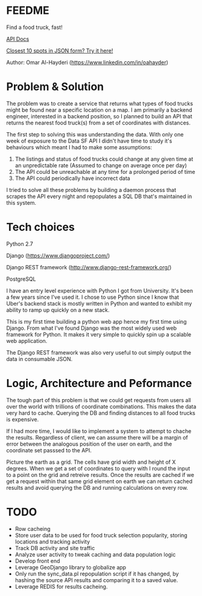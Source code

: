 # FEEDME
Find a food truck, fast!

[API Docs](https://arcane-beach-1328.herokuapp.com/proximitysearch/api-docs)

[Closest 10 spots in JSON form? Try it here!](https://arcane-beach-1328.herokuapp.com/proximitysearch/nearby/37.794656/-122.424326?count=10&format=json)

Author: Omar Al-Hayderi (https://www.linkedin.com/in/oahayder)

# Problem & Solution
The problem was to create a service that returns what types of food trucks might be found near a specific location on a map. I am primarily a backend engineer, interested in a backend position, so I planned to build an API that returns the nearest food truck(s) from a set of coordinates with distances.

The first step to solving this was understanding the data. With only one week of exposure to the Data SF API I didn't have time to study it's behaviours which meant I had to make some assumptions:

1. The listings and status of food trucks could change at any given time at an unpredictable rate (Assumed to change on average once per day)
2. The API could be unreachable at any time for a prolonged period of time
3. The API could periodically have incorrect data

I tried to solve all these problems by building a daemon process that scrapes the API every night and repopulates a SQL DB that's maintained in this system.

# Tech choices
Python 2.7

Django (https://www.djangoproject.com/)

Django REST framework (http://www.django-rest-framework.org/)

PostgreSQL

I have an entry level experience with Python I got from University. It's been a few years since I've used it. I chose to use Python since I know that Uber's backend stack is mostly written in Python and wanted to exhibit my ability to ramp up quickly on a new stack.

This is my first time building a python web app hence my first time using Django. From what I've found Django was the most widely used web framework for Python. It makes it very simple to quickly spin up a scalable web application.

The Django REST framework was also very useful to out simply output the data in consumable JSON.

# Logic, Architecture and Peformance
The tough part of this problem is that we could get requests from users all over the world with trillions of coordinate combinations. This makes the data very hard to cache. Querying the DB and finding distances to all food trucks is expensive. 

If I had more time, I would like to implement a system to attempt to chache the results. Regardless of client, we can assume there will be a margin of error between the analogous position of the user on earth, and the coordinate set passsed to the API. 

Picture the earth as a grid. The cells have grid width and height of X degrees. When we get a set of coordinates to query with I round the input to a point on the grid and retreive results. Once the results are cached if we get a request within that same grid element on earth we can return cached results and avoid querying the DB and running calculations on every row.

# TODO
* Row cacheing
* Store user data to be used for food truck selection popularity, storing locations and tracking activity
* Track DB activity and site traffic
* Analyze user activity to tweak caching and data population logic
* Develop front end
* Leverage GeoDjango library to globalize app
* Only run the sync_data.pl repopulation script if it has changed, by hashing the source API results and comparing it to a saved value.
* Leverage REDIS for results cacheing.
